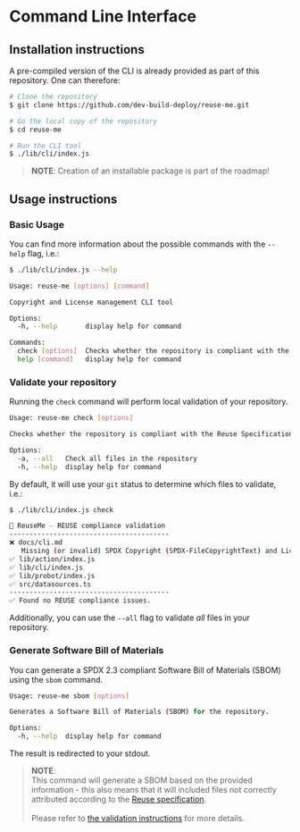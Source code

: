 <!-- 
SPDX-FileCopyrightText: 2023 Kevin de Jong <monkaii@hotmail.com>

SPDX-License-Identifier: GPL-3.0-or-later
-->

# Command Line Interface

## Installation instructions

A pre-compiled version of the CLI is already provided as part of this repository. One can therefore:

```sh
# Clone the repository
$ git clone https://github.com/dev-build-deploy/reuse-me.git

# Go the local copy of the repository
$ cd reuse-me

# Run the CLI tool
$ ./lib/cli/index.js
```

> **NOTE**: Creation of an installable package is part of the roadmap!

## Usage instructions

### Basic Usage

You can find more information about the possible commands with the `--help` flag, i.e.:

```sh
$ ./lib/cli/index.js --help

Usage: reuse-me [options] [command]

Copyright and License management CLI tool

Options:
  -h, --help       display help for command

Commands:
  check [options]  Checks whether the repository is compliant with the Reuse Specification.
  help [command]   display help for command
```

### Validate your repository

Running the `check` command will perform local validation of your repository.

```sh
Usage: reuse-me check [options]

Checks whether the repository is compliant with the Reuse Specification.

Options:
  -a, --all   Check all files in the repository
  -h, --help  display help for command
```

 By default, it will use your `git` status to determine which files to validate, i.e.:

```sh
$ ./lib/cli/index.js check

📄 ReuseMe - REUSE compliance validation
----------------------------------------
❌ docs/cli.md
   Missing (or invalid) SPDX Copyright (SPDX-FileCopyrightText) and License (SPDX-License-Identifier) statements.
✅ lib/action/index.js
✅ lib/cli/index.js
✅ lib/probot/index.js
✅ src/datasources.ts
----------------------------------------
✅ Found no REUSE compliance issues.
```

Additionally, you can use the `--all` flag to validate _all_ files in your repository.

### Generate Software Bill of Materials

You can generate a SPDX 2.3 compliant Software Bill of Materials (SBOM) using the `sbom` command.

```sh
Usage: reuse-me sbom [options]

Generates a Software Bill of Materials (SBOM) for the repository.

Options:
  -h, --help  display help for command
```

The result is redirected to your stdout.

> **NOTE**:\
This command will generate a SBOM based on the provided information - this also means that it will included files not correctly attributed according to the [Reuse specification].\
\
Please refer to [the validation instructions](#validate-your-repository) for more details.

[Reuse specification]: https://reuse.software/spec/